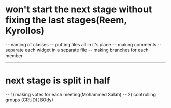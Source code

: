 # won't start the next stage without fixing the last stages(Reem, Kyrollos)
-- naming of classes
-- putting files all in it's place
-- making comments
-- separate each widget in a separate file
-- making branches for each member
-- --------------------

# next stage is split in half
-- 1) making votes for each meeting(Mohammed Salah)
-- 2) controlling groups (CRUD)( BOdy)
